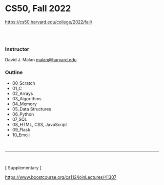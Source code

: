 # CS50, Fall 2022

https://cs50.harvard.edu/college/2022/fall/

<br><br>
### Instructor
David J. Malan
malan@harvard.edu

### Outline
* 00_Scratch
* 01_C
* 02_Arrays
* 03_Algorithms
* 04_Memory
* 05_Data Structures
* 06_Python
* 07_SQL
* 08_HTML, CSS, JavaScript
* 09_Flask
* 10_Emoji

<br>

---
<br>

[ Supplementary ]  

https://www.boostcourse.org/cs112/joinLectures/41307

<br>
